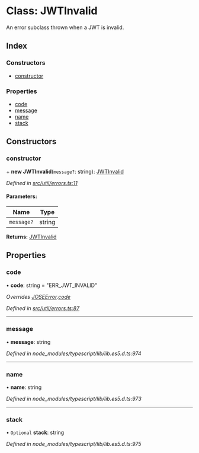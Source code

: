 # Class: JWTInvalid

An error subclass thrown when a JWT is invalid.

## Index

### Constructors

* [constructor](_util_errors_.jwtinvalid.md#constructor)

### Properties

* [code](_util_errors_.jwtinvalid.md#code)
* [message](_util_errors_.jwtinvalid.md#message)
* [name](_util_errors_.jwtinvalid.md#name)
* [stack](_util_errors_.jwtinvalid.md#stack)

## Constructors

### constructor

\+ **new JWTInvalid**(`message?`: string): [JWTInvalid](_util_errors_.jwtinvalid.md)

*Defined in [src/util/errors.ts:11](https://github.com/panva/jose/blob/v3.1.3/src/util/errors.ts#L11)*

#### Parameters:

Name | Type |
------ | ------ |
`message?` | string |

**Returns:** [JWTInvalid](_util_errors_.jwtinvalid.md)

## Properties

### code

•  **code**: string = "ERR\_JWT\_INVALID"

*Overrides [JOSEError](_util_errors_.joseerror.md).[code](_util_errors_.joseerror.md#code)*

*Defined in [src/util/errors.ts:87](https://github.com/panva/jose/blob/v3.1.3/src/util/errors.ts#L87)*

___

### message

•  **message**: string

*Defined in node_modules/typescript/lib/lib.es5.d.ts:974*

___

### name

•  **name**: string

*Defined in node_modules/typescript/lib/lib.es5.d.ts:973*

___

### stack

• `Optional` **stack**: string

*Defined in node_modules/typescript/lib/lib.es5.d.ts:975*
